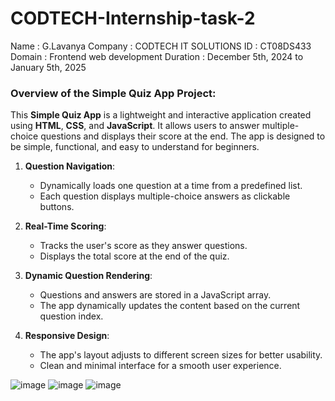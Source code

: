 # CODTECH-Internship-task-2

Name : G.Lavanya
Company : CODTECH IT SOLUTIONS
ID : CT08DS433
Domain : Frontend web development 
Duration : December 5th, 2024 to January 5th, 2025

### Overview of the Simple Quiz App Project:

This **Simple Quiz App** is a lightweight and interactive application created using **HTML**, **CSS**, and **JavaScript**. It allows users to answer multiple-choice questions and displays their score at the end. The app is designed to be simple, functional, and easy to understand for beginners.


1. **Question Navigation**:
   - Dynamically loads one question at a time from a predefined list.
   - Each question displays multiple-choice answers as clickable buttons.

2. **Real-Time Scoring**:
   - Tracks the user's score as they answer questions.
   - Displays the total score at the end of the quiz.

3. **Dynamic Question Rendering**:
   - Questions and answers are stored in a JavaScript array.
   - The app dynamically updates the content based on the current question index.

4. **Responsive Design**:
   - The app's layout adjusts to different screen sizes for better usability.
   - Clean and minimal interface for a smooth user experience.

![image](https://github.com/user-attachments/assets/55ea241c-2d61-497b-8201-654986ee2d95)
![image](https://github.com/user-attachments/assets/b7610e25-d2ad-4ccb-962b-596f8712c78d)
![image](https://github.com/user-attachments/assets/2d75fbc3-0bd2-455a-97f1-4191f57044cf)


